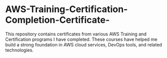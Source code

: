 # AWS-Training-Certification-Completion-Certificate-
This repository contains certificates from various AWS Training and Certification programs I have completed. These courses have helped me build a strong foundation in AWS cloud services, DevOps tools, and related technologies.
